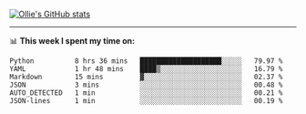 <!--
**icedpanda/icedpanda** is a ✨ _special_ ✨ repository because its `README.md` (this file) appears on your GitHub profile.

Here are some ideas to get you started:

- 🔭 I’m currently working on ...
- 🌱 I’m currently learning ...
- 👯 I’m looking to collaborate on ...
- 🤔 I’m looking for help with ...
- 💬 Ask me about ...
- 📫 How to reach me: ...
- 😄 Pronouns: ...
- ⚡ Fun fact: ...
-->
[![Ollie's GitHub stats](https://github-readme-stats-icedpanda.vercel.app/api?username=icedpanda&count_private=true&show_icons=true)](https://github.com/icedpanda)

---
📊 **This week I spent my time on:**
<!--START_SECTION:waka-->

```text
Python          8 hrs 36 mins   ████████████████████░░░░░   79.97 %
YAML            1 hr 48 mins    ████▒░░░░░░░░░░░░░░░░░░░░   16.79 %
Markdown        15 mins         ▓░░░░░░░░░░░░░░░░░░░░░░░░   02.37 %
JSON            3 mins          ░░░░░░░░░░░░░░░░░░░░░░░░░   00.48 %
AUTO_DETECTED   1 min           ░░░░░░░░░░░░░░░░░░░░░░░░░   00.21 %
JSON-lines      1 min           ░░░░░░░░░░░░░░░░░░░░░░░░░   00.19 %
```

<!--END_SECTION:waka-->
